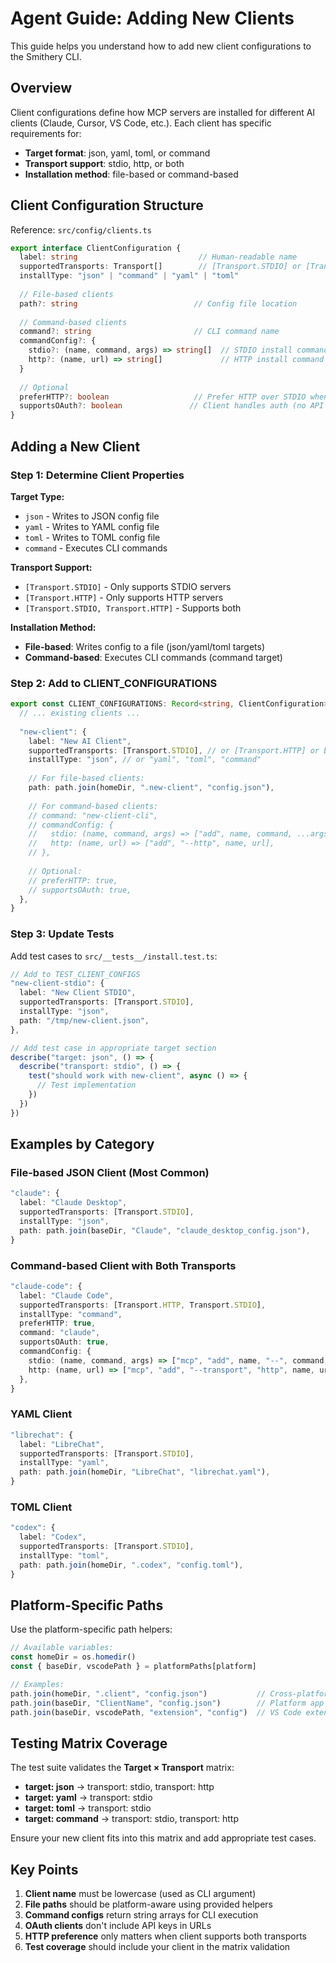 # Agent Guide: Adding New Clients

This guide helps you understand how to add new client configurations to the Smithery CLI.

## Overview

Client configurations define how MCP servers are installed for different AI clients (Claude, Cursor, VS Code, etc.). Each client has specific requirements for:
- **Target format**: json, yaml, toml, or command
- **Transport support**: stdio, http, or both
- **Installation method**: file-based or command-based

## Client Configuration Structure

Reference: `src/config/clients.ts`

```typescript
export interface ClientConfiguration {
  label: string                           // Human-readable name
  supportedTransports: Transport[]        // [Transport.STDIO] or [Transport.HTTP] or both
  installType: "json" | "command" | "yaml" | "toml"
  
  // File-based clients
  path?: string                          // Config file location
  
  // Command-based clients  
  command?: string                       // CLI command name
  commandConfig?: {
    stdio?: (name, command, args) => string[]  // STDIO install command
    http?: (name, url) => string[]             // HTTP install command
  }
  
  // Optional
  preferHTTP?: boolean                   // Prefer HTTP over STDIO when both available
  supportsOAuth?: boolean               // Client handles auth (no API key in URL)
}
```

## Adding a New Client

### Step 1: Determine Client Properties

**Target Type:**
- `json` - Writes to JSON config file
- `yaml` - Writes to YAML config file  
- `toml` - Writes to TOML config file
- `command` - Executes CLI commands

**Transport Support:**
- `[Transport.STDIO]` - Only supports STDIO servers
- `[Transport.HTTP]` - Only supports HTTP servers
- `[Transport.STDIO, Transport.HTTP]` - Supports both

**Installation Method:**
- **File-based**: Writes config to a file (json/yaml/toml targets)
- **Command-based**: Executes CLI commands (command target)

### Step 2: Add to CLIENT_CONFIGURATIONS

```typescript
export const CLIENT_CONFIGURATIONS: Record<string, ClientConfiguration> = {
  // ... existing clients ...
  
  "new-client": {
    label: "New AI Client",
    supportedTransports: [Transport.STDIO], // or [Transport.HTTP] or both
    installType: "json", // or "yaml", "toml", "command"
    
    // For file-based clients:
    path: path.join(homeDir, ".new-client", "config.json"),
    
    // For command-based clients:
    // command: "new-client-cli",
    // commandConfig: {
    //   stdio: (name, command, args) => ["add", name, command, ...args],
    //   http: (name, url) => ["add", "--http", name, url],
    // },
    
    // Optional:
    // preferHTTP: true,
    // supportsOAuth: true,
  },
}
```

### Step 3: Update Tests

Add test cases to `src/__tests__/install.test.ts`:

```typescript
// Add to TEST_CLIENT_CONFIGS
"new-client-stdio": {
  label: "New Client STDIO",
  supportedTransports: [Transport.STDIO],
  installType: "json",
  path: "/tmp/new-client.json",
},

// Add test case in appropriate target section
describe("target: json", () => {
  describe("transport: stdio", () => {
    test("should work with new-client", async () => {
      // Test implementation
    })
  })
})
```

## Examples by Category

### File-based JSON Client (Most Common)
```typescript
"claude": {
  label: "Claude Desktop",
  supportedTransports: [Transport.STDIO],
  installType: "json",
  path: path.join(baseDir, "Claude", "claude_desktop_config.json"),
}
```

### Command-based Client with Both Transports
```typescript
"claude-code": {
  label: "Claude Code", 
  supportedTransports: [Transport.HTTP, Transport.STDIO],
  installType: "command",
  preferHTTP: true,
  command: "claude",
  supportsOAuth: true,
  commandConfig: {
    stdio: (name, command, args) => ["mcp", "add", name, "--", command, ...args],
    http: (name, url) => ["mcp", "add", "--transport", "http", name, url],
  },
}
```

### YAML Client
```typescript
"librechat": {
  label: "LibreChat",
  supportedTransports: [Transport.STDIO],
  installType: "yaml",
  path: path.join(homeDir, "LibreChat", "librechat.yaml"),
}
```

### TOML Client  
```typescript
"codex": {
  label: "Codex",
  supportedTransports: [Transport.STDIO], 
  installType: "toml",
  path: path.join(homeDir, ".codex", "config.toml"),
}
```

## Platform-Specific Paths

Use the platform-specific path helpers:

```typescript
// Available variables:
const homeDir = os.homedir()
const { baseDir, vscodePath } = platformPaths[platform]

// Examples:
path.join(homeDir, ".client", "config.json")           // Cross-platform home
path.join(baseDir, "ClientName", "config.json")        // Platform app support dir  
path.join(baseDir, vscodePath, "extension", "config")  // VS Code extension path
```

## Testing Matrix Coverage

The test suite validates the **Target × Transport** matrix:

- **target: json** → transport: stdio, transport: http
- **target: yaml** → transport: stdio  
- **target: toml** → transport: stdio
- **target: command** → transport: stdio, transport: http

Ensure your new client fits into this matrix and add appropriate test cases.

## Key Points

1. **Client name** must be lowercase (used as CLI argument)
2. **File paths** should be platform-aware using provided helpers
3. **Command configs** return string arrays for CLI execution
4. **OAuth clients** don't include API keys in URLs
5. **HTTP preference** only matters when client supports both transports
6. **Test coverage** should include your client in the matrix validation
